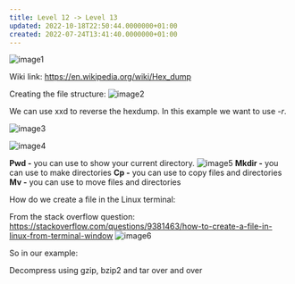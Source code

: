 ```yaml
---
title: Level 12 -> Level 13
updated: 2022-10-18T22:50:44.0000000+01:00
created: 2022-07-24T13:41:40.0000000+01:00
---
```


![image1](../../../_resources/image1-223.png)

Wiki link: <https://en.wikipedia.org/wiki/Hex_dump>

Creating the file structure:
![image2](../../../_resources/image2-189.png)

We can use xxd to reverse the hexdump. In this example we want to use *-r*.

![image3](../../../_resources/image3-150.png)

![image4](../../../_resources/image4-120.png)

**Pwd -** you can use to show your current directory.
![image5](../../../_resources/image5-91.png)
**Mkdir -** you can use to make directories
**Cp -** you can use to copy files and directories
**Mv -** you can use to move files and directories

How do we create a file in the Linux terminal:

From the stack overflow question: <https://stackoverflow.com/questions/9381463/how-to-create-a-file-in-linux-from-terminal-window>
![image6](../../../_resources/image6-65.png)

So in our example:

Decompress using gzip, bzip2 and tar over and over

